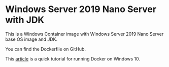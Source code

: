 # Windows Server 2019 Nano Server with JDK

This is a Windows Container image with Windows Server 2019 Nano Server base OS image and JDK.

You can find the Dockerfile on GitHub.

This [article](https://docs.microsoft.com/en-US/virtualization/windowscontainers/quick-start/set-up-environment) is a quick tutorial for running Docker on Windows 10.
